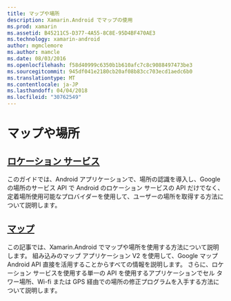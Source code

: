 ```yaml
---
title: マップや場所
description: Xamarin.Android でマップの使用
ms.prod: xamarin
ms.assetid: B45211C5-D377-4A55-8C8E-95D4BF470AE3
ms.technology: xamarin-android
author: mgmclemore
ms.author: mamcle
ms.date: 08/03/2016
ms.openlocfilehash: f58d40999c6350b1b610afc7c8c9088497473be3
ms.sourcegitcommit: 945df041e2180cb20af08b83cc703ecd1aedc6b0
ms.translationtype: MT
ms.contentlocale: ja-JP
ms.lasthandoff: 04/04/2018
ms.locfileid: "30762549"
---
```

# <a name="maps-and-location"></a>マップや場所


##  <a name="location-servicesandroidplatformmaps-and-locationlocationmd"></a>[ロケーション サービス](~/android/platform/maps-and-location/location.md)

このガイドでは、Android アプリケーションで、場所の認識を導入し、Google の場所のサービス API で Android のロケーション サービスの API だけでなく、定着場所使用可能なプロバイダーを使用して、ユーザーの場所を取得する方法について説明します。


##  <a name="mapsandroidplatformmaps-and-locationmapsindexmd"></a>[マップ](~/android/platform/maps-and-location/maps/index.md)

この記事では、Xamarin.Android でマップや場所を使用する方法について説明します。 組み込みのマップ アプリケーション V2 を使用して、Google マップ Android API 直接を活用することからすべての情報を説明します。 さらに、ロケーション サービスを使用する単一の API を使用するアプリケーションでセル タワー場所、Wi-fi または GPS 経由での場所の修正プログラムを入手する方法について説明します。

